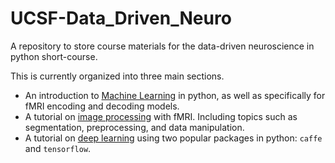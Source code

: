 # UCSF-Data_Driven_Neuro
A repository to store course materials for the data-driven neuroscience in python short-course.

This is currently organized into three main sections.

* An introduction to [Machine Learning](machine_learning/) in python, as well as specifically for fMRI encoding and decoding models.
* A tutorial on [image processing](image_processing) with fMRI. Including topics such as segmentation, preprocessing, and data manipulation.
* A tutorial on [deep learning](deep_learning) using two popular packages in python: `caffe` and `tensorflow`.
